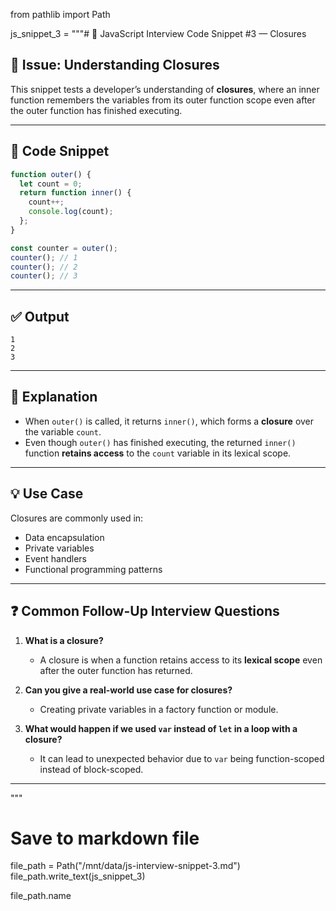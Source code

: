 from pathlib import Path

js_snippet_3 = """# 🧠 JavaScript Interview Code Snippet #3 — Closures

## 📌 Issue: Understanding Closures

This snippet tests a developer’s understanding of **closures**, where an inner function remembers the variables from its outer function scope even after the outer function has finished executing.

---

## 🧪 Code Snippet

```javascript
function outer() {
  let count = 0;
  return function inner() {
    count++;
    console.log(count);
  };
}

const counter = outer();
counter(); // 1
counter(); // 2
counter(); // 3
```

---

## ✅ Output

```
1
2
3
```

---

## 📖 Explanation

- When `outer()` is called, it returns `inner()`, which forms a **closure** over the variable `count`.
- Even though `outer()` has finished executing, the returned `inner()` function **retains access** to the `count` variable in its lexical scope.

---

## 💡 Use Case

Closures are commonly used in:
- Data encapsulation
- Private variables
- Event handlers
- Functional programming patterns

---

## ❓ Common Follow-Up Interview Questions

1. **What is a closure?**
   - A closure is when a function retains access to its **lexical scope** even after the outer function has returned.

2. **Can you give a real-world use case for closures?**
   - Creating private variables in a factory function or module.

3. **What would happen if we used `var` instead of `let` in a loop with a closure?**
   - It can lead to unexpected behavior due to `var` being function-scoped instead of block-scoped.

---
"""

# Save to markdown file
file_path = Path("/mnt/data/js-interview-snippet-3.md")
file_path.write_text(js_snippet_3)

file_path.name